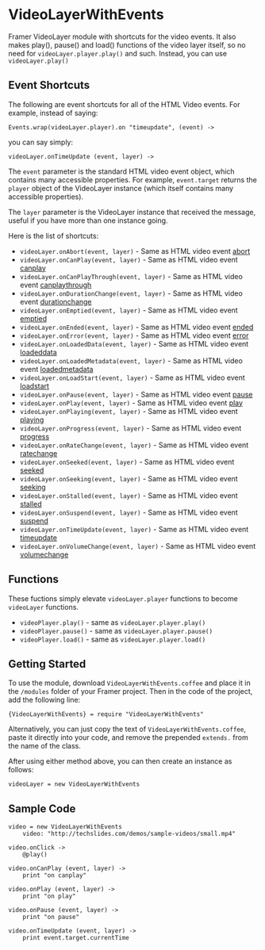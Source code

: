 # VideoLayerWithEvents
Framer VideoLayer module with shortcuts for the video events. It also makes play(), pause() and load() functions of the video layer itself, so no need for `videoLayer.player.play()` and such. Instead, you can use `videoLayer.play()`

## Event Shortcuts

The following are event shortcuts for all of the HTML Video events. For example, instead of saying:

```
Events.wrap(videoLayer.player).on "timeupdate", (event) ->
```
you can say simply:

```
videoLayer.onTimeUpdate (event, layer) ->
```

The `event` parameter is the standard HTML video event object, which contains many accessible properties. For example, `event.target` returns the `player` object of the VideoLayer instance (which itself contains many accessible properties).

The `layer` parameter is the VideoLayer instance that received the message, useful if you have more than one instance going.

Here is the list of shortcuts:

* `videoLayer.onAbort(event, layer)` - Same as HTML video event [abort](https://developer.mozilla.org/en-US/docs/Web/Events/abort)
* `videoLayer.onCanPlay(event, layer)` - Same as HTML video event [canplay](https://developer.mozilla.org/en-US/docs/Web/Events/canplay)
* `videoLayer.onCanPlayThrough(event, layer)` - Same as HTML video event [canplaythrough](https://developer.mozilla.org/en-US/docs/Web/Events/canplaythrough)
* `videoLayer.onDurationChange(event, layer)` - Same as HTML video event [durationchange](https://developer.mozilla.org/en-US/docs/Web/Events/durationchange)
* `videoLayer.onEmptied(event, layer)` - Same as HTML video event [emptied](https://developer.mozilla.org/en-US/docs/Web/Events/emptied)
* `videoLayer.onEnded(event, layer)` - Same as HTML video event [ended](https://developer.mozilla.org/en-US/docs/Web/Events/ended)
* `videoLayer.onError(event, layer)` - Same as HTML video event [error](https://developer.mozilla.org/en-US/docs/Web/Events/error)
* `videoLayer.onLoadedData(event, layer)` - Same as HTML video event [loadeddata](https://developer.mozilla.org/en-US/docs/Web/Events/loadeddata)
* `videoLayer.onLoadedMetadata(event, layer)` - Same as HTML video event [loadedmetadata](https://developer.mozilla.org/en-US/docs/Web/Events/loadedmetadata)
* `videoLayer.onLoadStart(event, layer)` - Same as HTML video event [loadstart](https://developer.mozilla.org/en-US/docs/Web/Events/loadstart)
* `videoLayer.onPause(event, layer)` - Same as HTML video event [pause](https://developer.mozilla.org/en-US/docs/Web/Events/pause)
* `videoLayer.onPlay(event, layer)` - Same as HTML video event [play](https://developer.mozilla.org/en-US/docs/Web/Events/play)
* `videoLayer.onPlaying(event, layer)` - Same as HTML video event [playing](https://developer.mozilla.org/en-US/docs/Web/Events/playing)
* `videoLayer.onProgress(event, layer)` - Same as HTML video event [progress](https://developer.mozilla.org/en-US/docs/Web/Events/progress)
* `videoLayer.onRateChange(event, layer)` - Same as HTML video event [ratechange](https://developer.mozilla.org/en-US/docs/Web/Events/ratechange)
* `videoLayer.onSeeked(event, layer)` - Same as HTML video event [seeked](https://developer.mozilla.org/en-US/docs/Web/Events/seeked)
* `videoLayer.onSeeking(event, layer)` - Same as HTML video event [seeking](https://developer.mozilla.org/en-US/docs/Web/Events/seeking)
* `videoLayer.onStalled(event, layer)` - Same as HTML video event [stalled](https://developer.mozilla.org/en-US/docs/Web/Events/stalled)
* `videoLayer.onSuspend(event, layer)` - Same as HTML video event [suspend](https://developer.mozilla.org/en-US/docs/Web/Events/suspend)
* `videoLayer.onTimeUpdate(event, layer)` - Same as HTML video event [timeupdate](https://developer.mozilla.org/en-US/docs/Web/Events/timeupdate)
* `videoLayer.onVolumeChange(event, layer)` - Same as HTML video event [volumechange](https://developer.mozilla.org/en-US/docs/Web/Events/volumechange)

## Functions

These fuctions simply elevate `videoLayer.player` functions to become `videoLayer` functions.

* `videoPlayer.play()` - same as `videoLayer.player.play()`
* `videoPlayer.pause()` - same as `videoLayer.player.pause()`
* `videoPlayer.load()` - same as `videoLayer.player.load()`

## Getting Started
To use the module, download `VideoLayerWithEvents.coffee` and place it in the `/modules` folder of your Framer project. Then in the code of the project, add the following line:

```
{VideoLayerWithEvents} = require "VideoLayerWithEvents"
```

Alternatively, you can just copy the text of `VideoLayerWithEvents.coffee`, paste it directly into your code, and remove the prepended `extends.` from the name of the class.

After using either method above, you can then create an instance as follows:

```
videoLayer = new VideoLayerWithEvents
```

## Sample Code

```
video = new VideoLayerWithEvents
	video: "http://techslides.com/demos/sample-videos/small.mp4"
  
video.onClick ->
	@play()

video.onCanPlay (event, layer) ->
	print "on canplay"
  
video.onPlay (event, layer) ->
	print "on play"
  
video.onPause (event, layer) ->
	print "on pause"
  
video.onTimeUpdate (event, layer) ->
	print event.target.currentTime
```
